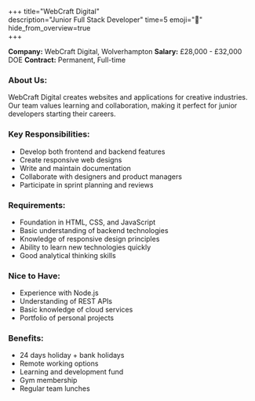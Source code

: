 +++ 
title="WebCraft Digital"  
description="Junior Full Stack Developer"
time=5 
emoji="🏢"  
hide_from_overview=true  
+++

**Company:** WebCraft Digital, Wolverhampton
**Salary:** £28,000 - £32,000 DOE
**Contract:** Permanent, Full-time

### About Us:

WebCraft Digital creates websites and applications for creative industries. Our team values learning and collaboration, making it perfect for junior developers starting their careers.

### Key Responsibilities:

- Develop both frontend and backend features
- Create responsive web designs
- Write and maintain documentation
- Collaborate with designers and product managers
- Participate in sprint planning and reviews

### Requirements:

- Foundation in HTML, CSS, and JavaScript
- Basic understanding of backend technologies
- Knowledge of responsive design principles
- Ability to learn new technologies quickly
- Good analytical thinking skills

### Nice to Have:

- Experience with Node.js
- Understanding of REST APIs
- Basic knowledge of cloud services
- Portfolio of personal projects

### Benefits:

- 24 days holiday + bank holidays
- Remote working options
- Learning and development fund
- Gym membership
- Regular team lunches
